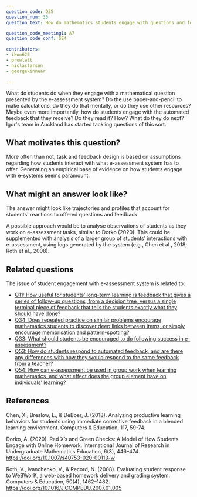 ```yaml
---
question_code: Q35 
question_num: 35 
question_text: How do mathematics students engage with questions and feedback provided by an e-assessment system? NB APPEARS IN JOURNAL ARTICLE AS: How do mathematics students interact with an e-assessment system?

question_code_meeting1: A7 
question_code_conf: SE4 

contributors: 
- ikon625
- prowlett
- niclaslarson
- georgekinnear

---
```


What do students do when they engage with a mathematical question presented by the e-assessment system? Do the use paper-and-pencil to make calculations, do they do that mentally, or do they use other resources? Maybe even more importantly, how do students engage with the automated feedback that they receive? Do they read it? How? What do they do next?
Igor's team in Auckland has started tackling questions of this sort.

## What motivates this question?

More often than not, task and feedback design is based on assumptions regarding how students interact with what e-assessment system has to offer. Generating an empirical base of evidence on how students engage with e-systems seems paramount.

## What might an answer look like?

The answer might look like trajectories and profiles that account for students' reactions to offered questions and feedback.

A possible approach would be to analyse observations of students as they work on e-assessment tasks, similar to Dorko (2020). This could be supplemented with analysis of a larger group of students' interactions with e-assessment, using logs generated by the system (e.g., Chen et al., 2018; Roth et al., 2008).

## Related questions

The issue of student engagement with e-assessment system is related to:

* [Q11: How useful for students’ long-term learning is feedback that gives a series of follow-up questions, from a decision tree, versus a single terminal piece of feedback that tells the students exactly what they should have done?](Q11)
* [Q34: Does repeated practice on similar problems encourage mathematics students to discover deep links between items, or simply encourage memorisation and pattern-spotting?](Q34)
* [Q33: What should students be encouraged to do following success in e-assessment?](Q33)
* [Q53: How do students respond to automated feedback, and are there any differences with how they would respond to the same feedback from a teacher?](Q53)
* [Q54: How can e-assessment be used in group work when learning mathematics, and what effect does the group element have on individuals' learning?](Q54)

## References

Chen, X., Breslow, L., & DeBoer, J. (2018). Analyzing productive learning behaviors for students using immediate corrective feedback in a blended learning environment. Computers & Education, 117, 59-74.

Dorko, A. (2020). Red X’s and Green Checks: A Model of How Students Engage with Online Homework. International Journal of Research in Undergraduate Mathematics Education, 6(3), 446–474. https://doi.org/10.1007/s40753-020-00113-w

Roth, V., Ivanchenko, V., & Record, N. (2008). Evaluating student response to WeBWorK, a web-based homework delivery and grading system. Computers & Education, 50(4), 1462–1482. https://doi.org/10.1016/J.COMPEDU.2007.01.005
